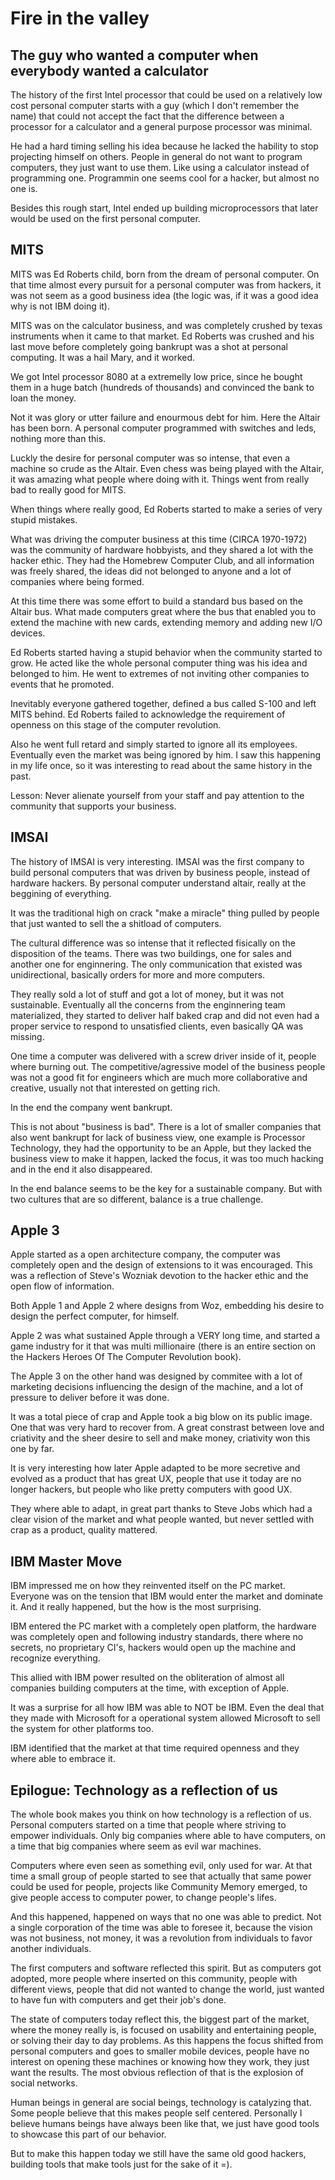 # Fire in the valley

## The guy who wanted a computer when everybody wanted a calculator

The history of the first Intel processor that could be used
on a relatively low cost personal computer starts with a guy
(which I don't remember the name) that could not accept
the fact that the difference between a processor for a calculator
and a general purpose processor was minimal.

He had a hard timing selling his idea because he lacked the
hability to stop projecting himself on others. People in general
do not want to program computers, they just want to use them. Like
using a calculator instead of programming one. Programmin one seems
cool for a hacker, but almost no one is.

Besides this rough start, Intel ended up building microprocessors
that later would be used on the first personal computer.

## MITS 

MITS was Ed Roberts child, born from the dream of personal
computer. On that time almost every pursuit for a personal
computer was from hackers, it was not seem as a good business
idea (the logic was, if it was a good idea why is not IBM doing it).

MITS was on the calculator business, and was completely crushed
by texas instruments when it came to that market. Ed Roberts was
crushed and his last move before completely going bankrupt was a
shot at personal computing. It was a hail Mary, and it worked.

We got Intel processor 8080 at a extremelly low price, since he
bought them in a huge batch (hundreds of thousands) and convinced
the bank to loan the money.

Not it was glory or utter failure and enourmous debt for him.
Here the Altair has been born. A personal computer programmed
with switches and leds, nothing more than this.

Luckly the desire for personal computer was so intense, that even
a machine so crude as the Altair. Even chess was being played with
the Altair, it was amazing what people where doing with it.
Things went from really bad to really good for MITS.

When things where really good, Ed Roberts started to make a
series of very stupid mistakes.

What was driving the computer business at this time (CIRCA 1970-1972)
was the community of hardware hobbyists, and they shared a lot with
the hacker ethic. They had the Homebrew Computer Club, and all information
was freely shared, the ideas did not belonged to anyone and a lot
of companies where being formed.

At this time there was some effort to build a standard bus based
on the Altair bus. What made computers great where the bus that enabled
you to extend the machine with new cards, extending memory and adding
new I/O devices.

Ed Roberts started having a stupid behavior when the community started
to grow. He acted like the whole personal computer thing was his idea
and belonged to him. He went to extremes of not inviting other companies
to events that he promoted.

Inevitably everyone gathered together, defined a bus called S-100 and
left MITS behind. Ed Roberts failed to acknowledge the requirement
of openness on this stage of the computer revolution.

Also he went full retard and simply started to ignore all its employees.
Eventually even the market was being ignored by him.
I saw this happening in my life once, so it was interesting
to read about the same history in the past.

Lesson: Never alienate yourself from your staff and pay attention
to the community that supports your business.

## IMSAI

The history of IMSAI is very interesting. IMSAI was the first company
to build personal computers that was driven by business people, instead
of hardware hackers. By personal computer understand altair, really at
the beggining of everything.

It was the traditional high on crack "make a miracle" thing pulled
by people that just wanted to sell the a shitload of computers.

The cultural difference was so intense that it reflected fisically
on the disposition of the teams. There was two buildings, one for
sales and another one for enginnering. The only communication that
existed was unidirectional, basically orders for more and more computers.

They really sold a lot of stuff and got a lot of money, but it was not
sustainable. Eventually all the concerns from the enginnering team
materialized, they started to deliver half baked crap and did not even
had a proper service to respond to unsatisfied clients, even basically
QA was missing.

One time a computer was delivered with a screw driver inside of it, people
where burning out. The competitive/agressive model of the business people
was not a good fit for engineers which are much more collaborative and
creative, usually not that interested on getting rich.

In the end the company went bankrupt.

This is not about "business is bad". There is a lot of smaller companies
that also went bankrupt for lack of business view, one example is Processor
Technology, they had the opportunity to be an Apple, but they lacked the
business view to make it happen, lacked the focus, it was too much
hacking and in the end it also disappeared.

In the end balance seems to be the key for a sustainable company.
But with two cultures that are so different, balance is a true challenge.

## Apple 3

Apple started as a open architecture company, the computer was
completely open and the design of extensions to it was encouraged.
This was a reflection of Steve's Wozniak devotion to the hacker
ethic and the open flow of information.

Both Apple 1 and Apple 2 where designs from Woz, embedding his
desire to design the perfect computer, for himself.

Apple 2 was what sustained Apple through a VERY long time, and
started a game industry for it that was multi millionaire (there is
an entire section on the Hackers Heroes Of The Computer Revolution book).

The Apple 3 on the other hand was designed by commitee with a lot
of marketing decisions influencing the design of the machine, and a lot
of pressure to deliver before it was done.

It was a total piece of crap and Apple took a big blow on its public image.
One that was very hard to recover from. A great constrast between love and
criativity and the sheer desire to sell and make money, criativity won this
one by far.

It is very interesting how later Apple adapted to be more secretive and
evolved as a product that has great UX, people that use it today are no
longer hackers, but people who like pretty computers with good UX.

They where able to adapt, in great part thanks to Steve Jobs which had
a clear vision of the market and what people wanted, but never settled with
crap as a product, quality mattered.

## IBM Master Move

IBM impressed me on how they reinvented itself on the PC market.
Everyone was on the tension that IBM would enter the market and
dominate it. And it really happened, but the how is the most
surprising.

IBM entered the PC market with a completely open platform, the hardware
was completely open and following industry standards, there where
no secrets, no proprietary CI's, hackers would open up the machine
and recognize everything.

This allied with IBM power resulted on the obliteration of almost
all companies building computers at the time, with exception of Apple.

It was a surprise for all how IBM was able to NOT be IBM. Even the
deal that they made with Microsoft for a operational system allowed
Microsoft to sell the system for other platforms too.

IBM identified that the market at that time required openness and
they where able to embrace it.

## Epilogue: Technology as a reflection of us

The whole book makes you think on how technology is a reflection
of us. Personal computers started on a time that people where
striving to empower individuals. Only big companies where able
to have computers, on a time that big companies where seem as
evil war machines.

Computers where even seen as something evil, only used for war.
At that time a small group of people started to see that actually
that same power could be used for people, projects like Community
Memory emerged, to give people access to computer power, to change
people's lifes.

And this happened, happened on ways that no one was able to predict.
Not a single corporation of the time was able to foresee it, because
the vision was not business, not money, it was a revolution from
individuals to favor another individuals.

The first computers and software reflected this spirit. But as computers
got adopted, more people where inserted on this community, people with
different views, people that did not wanted to change the world, just
wanted to have fun with computers and get their job's done.

The state of computers today reflect this, the biggest part
of the market, where the money really is, is focused on usability and
entertaining people, or solving their day to day problems. As this happens
the focus shifted from personal computers and goes to smaller mobile
devices, people have no interest on opening these machines or knowing
how they work, they just want the results. The most obvious reflection
of that is the explosion of social networks.

Human beings in general are social beings, technology is catalyzing that.
Some people believe that this makes people self centered. Personally I believe
humans beings have always been like that, we just have good tools to showcase
this part of our behavior.

But to make this happen today we still have the same old good hackers,
building tools that make tools just for the sake of it =).

